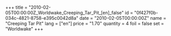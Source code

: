 +++
title = "2010-02-05T00:00:00Z_Worldwake_Creeping_Tar_Pit_[en]_false"
id = "0f427f0b-034c-4821-8758-e395c0042d8a"
date = "2010-02-05T00:00:00Z"
name = "Creeping Tar Pit"
lang = ["en"]
price = "1.70"
quantity = 4
foil = false
set = "Worldwake"
+++

